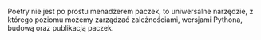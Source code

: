 Poetry nie jest po prostu menadżerem paczek, to uniwersalne narzędzie, z którego poziomu możemy zarządzać zależnościami, wersjami Pythona, budową oraz publikacją paczek. 